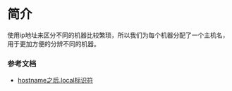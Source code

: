 # 简介

使用ip地址来区分不同的机器比较繁琐，所以我们为每个机器分配了一个主机名，用于更加方便的分辨不同的机器。

### 参考文档

* [hostname之后.local标识符](https://stanfordflightroom.github.io/setup_local_hostnames)
